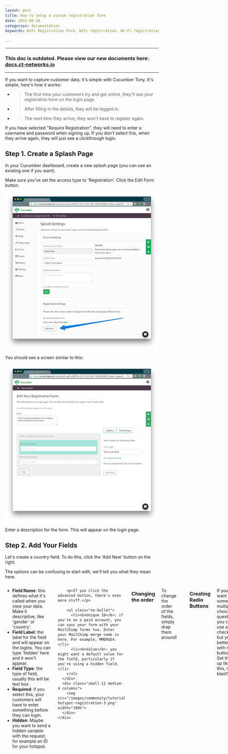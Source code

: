 ```yaml
---
layout: post
title: How to setup a custom registration form
date: 2015-09-28
categories: documentation
keywords: WiFi Registration Form, WiFi registration, Wi-Fi registration fields, MailChimp WiFi

---
```


<hr>
<h3>This doc is outdated. Please view our new documents here:<br>
<a href="http://docs.ct-networks.io/article/105-setting-up-a-captive-portal-registration-form">docs.ct-networks.io</a></h3>
<hr>

If you want to capture customer data, it's simple with Cucumber Tony. It's simple, here's how it works:

- > The first time your customers try and get online, they'll see your registration form on the login page.
- > After filling in the details, they will be logged in.
- > The next time they arrive, they won't have to register again.

If you have selected "Require Registration", they will need to enter a username and password when signing up. If you don't select this, when they arrive again, they will just see a clickthrough login.

## Step 1. Create a Splash Page

In your Cucumber dashboard, create a new splash page (you can use an existing one if you want).

Make sure you've set the access type to 'Registration'. Click the Edit Form button.

<div class="mdl-typography--text-center">
  <img src="/images/community/tutorials/wifi-hotspot-registration-1.png" width="800px">
</div>

You should see a screen similar to this:

<div class="mdl-typography--text-center">
  <img src="/images/community/tutorials/wifi-hotspot-registration-2.png" width="800px">
</div>

Enter a description for the form. This will appear on the login page.

## Step 2. Add Your Fields

Let's create a country field. To do this, click the 'Add New' button on the right.

The options can be confusing to start with, we'll tell you what they mean here.

<div class="row">
  <div class="small-12 columns">
    <div class="row">
      <div class="small-12 medium-8 columns">
        <ul class="no-bullet">
          <li><b>Field Name</b>: this defines what it's called when you view your data. Make it descriptive, like 'gender' or 'country'.</li>
          <li><b>Field Label</b>: the label for the field and will appear on the logins. You can type 'hidden' here and it won't appear.</li>
          <li><b>Field Type</b>: the type of field, usually this will be text box.</li>
          <li><b>Required</b>: if you select this, your customers will have to enter something before they can login.</li>
          <li><b>Hidden</b>: Maybe you want to send a hidden variable with the request, for example an ID for your hotspot.</li>
        </ul>

        <p>If you click the advanced button, there's even more stuff.</p>

        <ul class="no-bullet">
          <li><b>Unique ID</b>: if you're on a paid account, you can sync your form with your MailChimp forms too. Enter your MailChimp merge name in here. For example, MMERGE4.</li>
          <li><b>Value</b>: you might want a default value for the field, particularly if you're using a hidden field.</li>
        </ul>
      </div>
      <div class="small-12 medium-4 columns">
        <img src="/images/community/tutorials/wifi-hotspot-registration-3.png" width="100%">
      </div>
    </div>
  </div>
</div>

### Changing the order

To change the order of the fields, simply drap them around!

<div class="mdl-typography--text-center">
  <img src="/images/community/tutorials/registration-form-order.gif" width="400px">
</div>

### Creating Radio Buttons

If you want some multiple-choice questions, you can use a checkbox but you're better off with radio buttons. Set them up like this, it's a blast!

<div class="mdl-typography--text-center">
  <img src="/images/community/tutorials/reg-radio-buttons.gif" width="400px">
</div>

### Getting your Data

Once your customers have started signing-up, their data will appear in the guests report.

The default view shows all your records. If you want to see your custom fields, you can switch the splash page in the drop down menu.

In the guest's page, you can view their details, usage history and leave some notes about the customer.


<div class="mdl-typography--text-center">
  <img src="/images/community/tutorials/guest-lists.gif" width="400px">
</div>

### Syncing with MailChimp and Campaign Monitor

To sync your emails with MailChimp, all you need to do is enable the newsletter in your splash page. Emails will automatically be sent to your service.

If you want to sync you custom fields with MailChimp, you need to be on a paid plan. If you're on a paid plan, please make sure the 'Merge Fieds' option is enabled. This only works with MailChimp at the moment.

<div class="mdl-typography--text-center">
  <img src="/images/community/tutorials/registration-fields-merge-fields-mailchimp.png" width="800px">
</div>

### That's a Wrap

You should be good to go, let us know if you need assistance with this!

## Questions

### What if they turn up with a new device.

If you've selected "Require Registration", they will be able to sign-in with their chosen username and password.

If not, they will have to register again. There's no way for us to tell who they are.

### I can't change the username

That's correct, the username field cannot be removed. The username is always the email of the customer.

### I can only see 25 guests

On the free plan, the number of guests you can view is limited to 25.

### I don't see my custom fields in MailChimp

This option is only available for paid plan. If you're on a paid plan, first check you have enabled "Merge Registration Fields" in your portal.

If you're sure you've done this, check your field IDs match. Your fields ID are set in MailChimp. Your merge ID must match your Unique ID:

<div class="row">
  <div class="small-12 medium-6 columns">
    <img src="/images/community/tutorials/mailchimp-merge-fields.png" width="100%">
  </div>
  <div class="small-12 medium-6 columns">
    <img src="/images/community/tutorials/mailchimp-merge-2.png" width="100%">
  </div>
</div>

### I deleted a field, my data looks wrong.

We recommend you don't delete fields if you already have data. If you want to change some fields, it's best to create a new splash page.

### Can I export the data

You bet! Simply visit your reports page and hit the download button. You'll be able to download the data as a CSV. Please note, this is a paid feature.

<hr>

*Cucumber Tony is a cloud based WiFi management platform for businesses. The firmware gives consumer-grade WiFi access points enterprise-like capabilities.Or you can utlise the captive portal solution with your existing infrastructure. Create a free account and check it here <a href="https://ct-networks.io">ct-networks.io</a>*

<div class="mdl-typography--text-center">

<h2>Come join Cucumber</h2>

<a href="https://my.ctapp.io/#/create" class="button success dst">Sign Up</a><br>

<p>Sign-up for Cucumber Tony, it's free for unlimited access points :)</p>

<hr>

</div>

